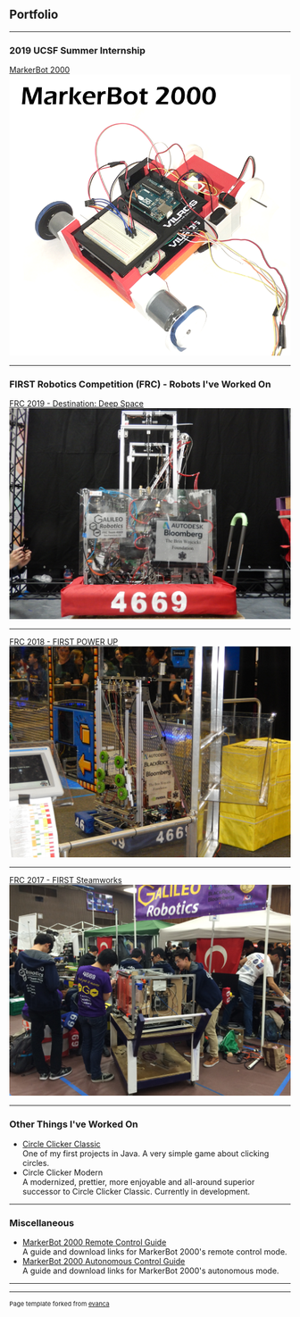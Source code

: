 ## Portfolio

---

### 2019 UCSF Summer Internship

[MarkerBot 2000](/markerbot-2000)
[<img src="images/markerbot2000.png?raw=true">](/markerbot-2000)

---

### FIRST Robotics Competition (FRC) - Robots I've Worked On 


[FRC 2019 - Destination: Deep Space](/frc-2019-deepspace)
[<img src="images/2019Bot.jpg?raw=true"/>](/frc-2019-deepspace)

---
[FRC 2018 - FIRST POWER UP](/frc-2018-powerup)
[<img src="images/2018Bot.jpg?raw=true"/>](/frc-2018-powerup)

---
[FRC 2017 - FIRST Steamworks](/frc-2017-steamworks)
[<img src="images/2017Bot.jpg?raw=true">](/frc-2017-steamworks)

---

### Other Things I've Worked On

- [Circle Clicker Classic](/circle-clicker-classic.md)<br>
One of my first projects in Java. A very simple game about clicking circles.
- Circle Clicker Modern<br>
A modernized, prettier, more enjoyable and all-around superior successor to Circle Clicker Classic. Currently in development.

---

### Miscellaneous 

- [MarkerBot 2000 Remote Control Guide](/autonomous-control-guide)<br>
A guide and download links for MarkerBot 2000's remote control mode.
- [MarkerBot 2000 Autonomous Control Guide](/autonomous-control-guide)<br>
A guide and download links for MarkerBot 2000's autonomous mode.

---




---
<p style="font-size:11px">Page template forked from <a href="https://github.com/evanca/quick-portfolio">evanca</a></p>
<!-- Remove above link if you don't want to attibute -->
